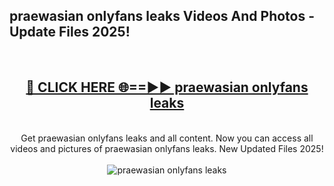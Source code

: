 <h2>praewasian onlyfans leaks Videos And Photos - Update Files 2025!</h2>
<br>
<div align="center">
<h2><a href="https://top-ai-tools.click/QrbHav" rel="nofollow">🔴 CLICK HERE 🌐==►► praewasian onlyfans leaks</a></h2>
<br>
Get praewasian onlyfans leaks and all content. Now you can access all videos and pictures of praewasian onlyfans leaks. New Updated Files 2025!
<br>
<br>
<a href="https://top-ai-tools.click/QrbHav" rel="nofollow" data-target="animated-image.originalLink"><img src="https://i.ibb.co.com/WyWwxjT/player-gif2.gif" alt="praewasian onlyfans leaks" style="max-width: 100%; display: inline-block;" data-target="animated-image.originalImage"></a>
</div>
<br>